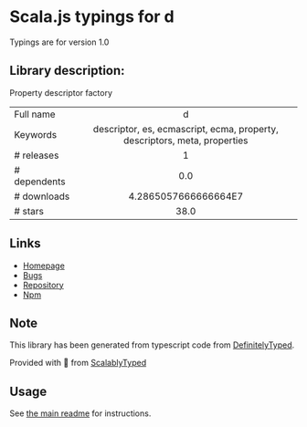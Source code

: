 
# Scala.js typings for d

Typings are for version 1.0

## Library description:
Property descriptor factory

|                    |                 |
| ------------------ | :-------------: |
| Full name          | d |
| Keywords           | descriptor, es, ecmascript, ecma, property, descriptors, meta, properties |
| # releases         | 1 |
| # dependents       | 0.0 |
| # downloads        | 4.2865057666666664E7 |
| # stars            | 38.0 |

## Links
- [Homepage](https://github.com/medikoo/d#readme)
- [Bugs](https://github.com/medikoo/d/issues)
- [Repository](https://github.com/medikoo/d)
- [Npm](https://www.npmjs.com/package/d)
    


## Note
This library has been generated from typescript code from [DefinitelyTyped](https://definitelytyped.org).

Provided with :purple_heart: from [ScalablyTyped](https://github.com/oyvindberg/ScalablyTyped)

## Usage
See [the main readme](../../readme.md) for instructions.


